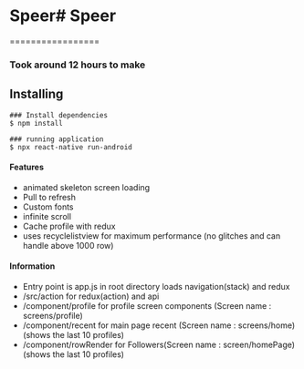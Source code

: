 # Speer# Speer

=================
### Took around 12 hours to make

## Installing


```
### Install dependencies
$ npm install
```
```
### running application
$ npx react-native run-android
```

####  Features
 * animated skeleton screen loading
 * Pull to refresh
 * Custom fonts
 * infinite scroll
 * Cache profile with redux
 * uses recyclelistview for maximum performance (no glitches and can handle above 1000 row)
 
 



#### Information
 * Entry point is app.js in root directory loads navigation(stack) and redux
 * /src/action for redux(action) and api
 * /component/profile for profile screen components  (Screen name : screens/profile)
 * /component/recent for main page recent (Screen name : screens/home) (shows the last 10 profiles)
 * /component/rowRender for Followers(Screen name : screen/homePage) (shows the last 10 profiles)
 

   

      
   
